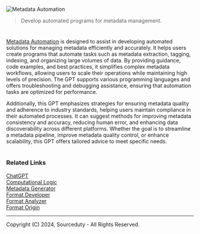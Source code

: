 ![Metadata Automation](https://github.com/user-attachments/assets/f16f260b-e8ef-4bbd-9e11-1d1ccca5dae0)

> Develop automated programs for metadata management.
#

[Metadata Automation](https://chatgpt.com/g/g-QD4JgyISH-metadata-automation) is designed to assist in developing automated solutions for managing metadata efficiently and accurately. It helps users create programs that automate tasks such as metadata extraction, tagging, indexing, and organizing large volumes of data. By providing guidance, code examples, and best practices, it simplifies complex metadata workflows, allowing users to scale their operations while maintaining high levels of precision. The GPT supports various programming languages and offers troubleshooting and debugging assistance, ensuring that automation tasks are optimized for performance.

Additionally, this GPT emphasizes strategies for ensuring metadata quality and adherence to industry standards, helping users maintain compliance in their automated processes. It can suggest methods for improving metadata consistency and accuracy, reducing human error, and enhancing data discoverability across different platforms. Whether the goal is to streamline a metadata pipeline, improve metadata quality control, or enhance scalability, this GPT offers tailored advice to meet specific needs.

#
### Related Links

[ChatGPT](https://github.com/sourceduty/ChatGPT)
<br>
[Computational Logic](https://github.com/sourceduty/Computational_Logic)
<br>
[Metadata Generator](https://github.com/sourceduty/Metadata_Generator)
<br>
[Format Developer](https://github.com/sourceduty/Format_Developer)
<br>
[Format Analyzer](https://github.com/sourceduty/Format_Analyzer)
<br>
[Format Origin](https://github.com/sourceduty/Format_Origin)

***
Copyright (C) 2024, Sourceduty - All Rights Reserved.
